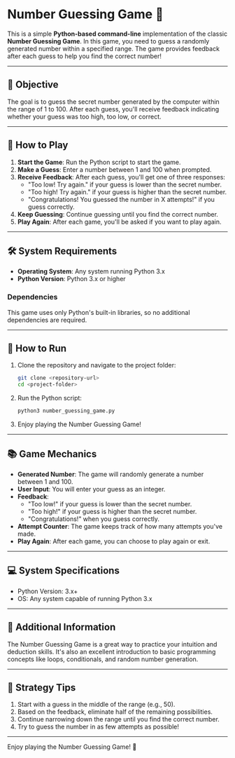 # Number Guessing Game 🎲

This is a simple **Python-based command-line** implementation of the classic **Number Guessing Game**. In this game, you need to guess a randomly generated number within a specified range. The game provides feedback after each guess to help you find the correct number!

---

## 🎯 Objective

The goal is to guess the secret number generated by the computer within the range of 1 to 100. After each guess, you'll receive feedback indicating whether your guess was too high, too low, or correct.

---

## 🚀 How to Play

1. **Start the Game**: Run the Python script to start the game.
2. **Make a Guess**: Enter a number between 1 and 100 when prompted.
3. **Receive Feedback**: After each guess, you'll get one of three responses:
   - "Too low! Try again." if your guess is lower than the secret number.
   - "Too high! Try again." if your guess is higher than the secret number.
   - "Congratulations! You guessed the number in X attempts!" if you guess correctly.
4. **Keep Guessing**: Continue guessing until you find the correct number.
5. **Play Again**: After each game, you'll be asked if you want to play again.

---

## 🛠 System Requirements

- **Operating System**: Any system running Python 3.x
- **Python Version**: Python 3.x or higher

### Dependencies

This game uses only Python's built-in libraries, so no additional dependencies are required.

---

## 🔧 How to Run

1. Clone the repository and navigate to the project folder:
   ```bash
   git clone <repository-url>
   cd <project-folder>
   ```

2. Run the Python script:
   ```bash
   python3 number_guessing_game.py
   ```

3. Enjoy playing the Number Guessing Game!

---

## 📚 Game Mechanics

- **Generated Number**: The game will randomly generate a number between 1 and 100.
- **User Input**: You will enter your guess as an integer.
- **Feedback**: 
   - "Too low!" if your guess is lower than the secret number.
   - "Too high!" if your guess is higher than the secret number.
   - "Congratulations!" when you guess correctly.
- **Attempt Counter**: The game keeps track of how many attempts you've made.
- **Play Again**: After each game, you can choose to play again or exit.

---

## 💻 System Specifications

- Python Version: 3.x+
- OS: Any system capable of running Python 3.x

---

## 📖 Additional Information

The Number Guessing Game is a great way to practice your intuition and deduction skills. It's also an excellent introduction to basic programming concepts like loops, conditionals, and random number generation.

---

## 🤔 Strategy Tips

1. Start with a guess in the middle of the range (e.g., 50).
2. Based on the feedback, eliminate half of the remaining possibilities.
3. Continue narrowing down the range until you find the correct number.
4. Try to guess the number in as few attempts as possible!

---

Enjoy playing the Number Guessing Game! 🎉